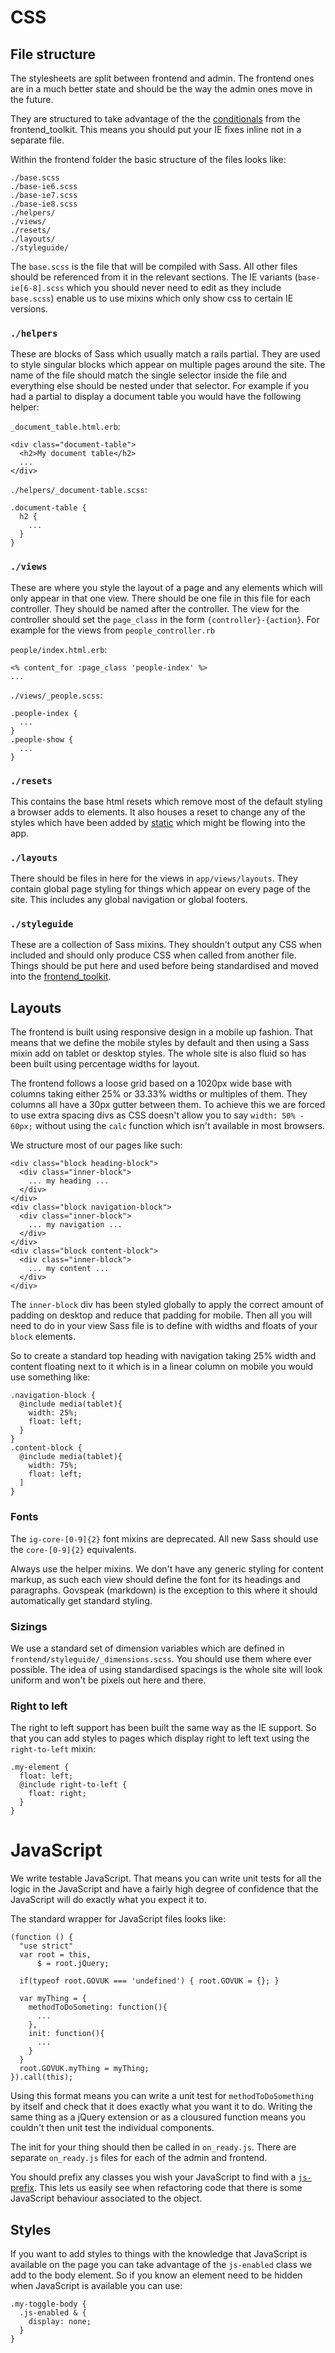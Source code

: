 # CSS


## File structure

The stylesheets are split between frontend and admin. The frontend ones are in a much better state and should be the way the admin ones move in the future.

They are structured to take advantage of the the [conditionals][1] from the frontend_toolkit. This means you should put your IE fixes inline not in a separate file.

Within the frontend folder the basic structure of the files looks like:

    ./base.scss
    ./base-ie6.scss
    ./base-ie7.scss
    ./base-ie8.scss
    ./helpers/
    ./views/
    ./resets/
    ./layouts/
    ./styleguide/


The `base.scss` is the file that will be compiled with Sass. All other files should be referenced from it in the relevant sections. The IE variants (`base-ie[6-8].scss` which you should never need to edit as they include `base.scss`) enable us to use mixins which only show css to certain IE versions.

### `./helpers`

These are blocks of Sass which usually match a rails partial. They are used to style singular blocks which appear on multiple pages around the site. The name of the file should match the single selector inside the file and everything else should be nested under that selector. For example if you had a partial to display a document table you would have the following helper:

`_document_table.html.erb`:

    <div class="document-table">
      <h2>My document table</h2>
      ...
    </div>

`./helpers/_document-table.scss`:

    .document-table {
      h2 {
        ...
      }
    }

### `./views`

These are where you style the layout of a page and any elements which will only appear in that one view. There should be one file in this file for each controller. They should be named after the controller. The view for the controller should set the `page_class` in the form `{controller}-{action}`. For example for the views from `people_controller.rb`

`people/index.html.erb`:

    <% content_for :page_class 'people-index' %>
    ...

`./views/_people.scss`:

    .people-index {
      ...
    }
    .people-show {
      ...
    }

### `./resets`

This contains the base html resets which remove most of the default styling a browser adds to elements. It also houses a reset to change any of the styles which have been added by [static][2] which might be flowing into the app.

### `./layouts`

There should be files in here for the views in `app/views/layouts`. They contain global page styling for things which appear on every page of the site. This includes any global navigation or global footers.


### `./styleguide`

These are a collection of Sass mixins. They shouldn't output any CSS when included and should only produce CSS when called from another file. Things should be put here and used before being standardised and moved into the [frontend_toolkit][3].

## Layouts

The frontend is built using responsive design in a mobile up fashion. That means that we define the mobile styles by default and then using a Sass mixin add on tablet or desktop styles. The whole site is also fluid so has been built using percentage widths for layout.

The frontend follows a loose grid based on a 1020px wide base with columns taking either 25% or 33.33% widths or multiples of them. They columns all have a 30px gutter between them. To achieve this we are forced to use extra spacing divs as CSS doesn't allow you to say `width: 50% - 60px;` without using the `calc` function which isn't available in most browsers.

We structure most of our pages like such:

    <div class="block heading-block">
      <div class="inner-block">
        ... my heading ...
      </div>
    </div>
    <div class="block navigation-block">
      <div class="inner-block">
        ... my navigation ...
      </div>
    </div>
    <div class="block content-block">
      <div class="inner-block">
        ... my content ...
      </div>
    </div>

The `inner-block` div has been styled globally to apply the correct amount of padding on desktop and reduce that padding for mobile. Then all you will need to do in your view Sass file is to define with widths and floats of your `block` elements.

So to create a standard top heading with navigation taking 25% width and content floating next to it which is in a linear column on mobile you would use something like:

    .navigation-block {
      @include media(tablet){
        width: 25%;
        float: left;
      }
    }
    .content-block {
      @include media(tablet){
        width: 75%;
        float: left;
      ]
    }

### Fonts

The `ig-core-[0-9]{2}` font mixins are deprecated. All new Sass should use the `core-[0-9]{2}` equivalents.

Always use the helper mixins. We don't have any generic styling for content markup, as such each view should define the font for its headings and paragraphs. Govspeak (markdown) is the exception to this where it should automatically get standard styling.

### Sizings

We use a standard set of dimension variables which are defined in `frontend/styleguide/_dimensions.scss`. You should use them where ever possible. The idea of using standardised spacings is the whole site will look uniform and won't be pixels out here and there.

### Right to left

The right to left support has been built the same way as the IE support. So that you can add styles to pages which display right to left text using the `right-to-left` mixin:

    .my-element {
      float: left;
      @include right-to-left {
        float: right;
      }
    }

# JavaScript

We write testable JavaScript. That means you can write unit tests for all the logic in the JavaScript and have a fairly high degree of confidence that the JavaScript will do exactly what you expect it to.

The standard wrapper for JavaScript files looks like:

    (function () {
      "use strict"
      var root = this,
          $ = root.jQuery;

      if(typeof root.GOVUK === 'undefined') { root.GOVUK = {}; }

      var myThing = {
        methodToDoSometing: function(){
          ...
        },
        init: function(){
          ...
        }
      }
      root.GOVUK.myThing = myThing;
    }).call(this);

Using this format means you can write a unit test for `methodToDoSomething` by itself and check that it does exactly what you want it to do. Writing the same thing as a jQuery extension or as a clousured function means you couldn't then unit test the individual components.

The init for your thing should then be called in `on_ready.js`. There are separate `on_ready.js` files for each of the admin and frontend.

You should prefix any classes you wish your JavaScript to find with a [`js-` prefix][4]. This lets us easily see when refactoring code that there is some JavaScript behaviour associated to the object.

## Styles

If you want to add styles to things with the knowledge that JavaScript is available on the page you can take advantage of the `js-enabled` class we add to the body element. So if you know an element need to be hidden when JavaScript is available you can use:

    .my-toggle-body {
      .js-enabled & {
        display: none;
      }
    }

[1]: https://github.com/alphagov/govuk_frontend_toolkit#conditionals
[2]: https://github.com/alphagov/static
[3]: https://github.com/alphagov/govuk_frontend_toolkit
[4]: https://github.com/alphagov/styleguides/blob/master/js.md#use-a-js--prefix-for-js-only-html-classes
